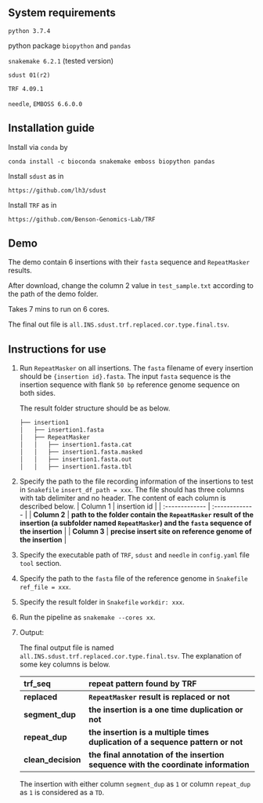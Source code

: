 ## System requirements

`python 3.7.4`

python package `biopython` and `pandas`

`snakemake 6.2.1` (tested version)

`sdust 01(r2)`

`TRF 4.09.1`

`needle`, `EMBOSS 6.6.0.0`

## Installation guide

Install via `conda` by

`conda install -c bioconda snakemake emboss biopython pandas`

Install `sdust` as in

`https://github.com/lh3/sdust`

Install `TRF` as in

`https://github.com/Benson-Genomics-Lab/TRF`

## Demo

The demo contain 6 insertions with their `fasta` sequence and `RepeatMasker` results.

After download, change the column 2 value in `test_sample.txt` according to the path of the demo folder.

Takes 7 mins to run on 6 cores.

The final out file is `all.INS.sdust.trf.replaced.cor.type.final.tsv`.

## Instructions for use

1. Run `RepeatMasker` on all insertions. The `fasta` filename of every insertion should be `{insertion id}.fasta`. The input `fasta` sequence is the insertion sequence with flank `50 bp` reference genome sequence on both sides.

   The result folder structure should be as below.

   ```markdown
   ├── insertion1
   │   ├── insertion1.fasta
   │   ├── RepeatMasker
   │   │   ├── insertion1.fasta.cat 
   │   │   ├── insertion1.fasta.masked
   │   │   ├── insertion1.fasta.out
   │   │   ├── insertion1.fasta.tbl
   ```
   
2. Specify the path to the file recording information of the insertions to test in `Snakefile` `insert_df_path = xxx`. The file should has three columns with tab delimiter and no header. The content of each column is described below. 
   | Column 1  | insertion id   |
   | :-------------  | :------------- |
   | **Column 2**  | **path to the folder contain the `RepeatMasker` result of the    insertion (a subfolder named `RepeatMasker`) and the `fasta` sequence of the insertion** |
   | **Column 3**  | **precise insert site on reference genome of the insertion** |

3. Specify the executable path of `TRF`, `sdust` and `needle` in `config.yaml` file `tool` section.

4. Specify the path to the `fasta` file of the reference genome in `Snakefile` `ref_file = xxx`.

5. Specify the result folder in `Snakefile` `workdir: xxx`.

6. Run the pipeline as `snakemake --cores xx`.

7. Output:

   The final output file is named `all.INS.sdust.trf.replaced.cor.type.final.tsv`. The explanation of some key columns is below.

   | trf_seq | repeat pattern found by TRF                                  |
   | :------------- | :------------- |
   | **replaced** | **`RepeatMasker` result is replaced or not** |
   | **segment_dup** | **the insertion is a one time duplication or not** |
   | **repeat_dup** | **the insertion is a multiple times duplication of a sequence pattern or not** |
   | **clean_decision** | **the final annotation of the insertion sequence with the coordinate information** |

   The insertion with either column `segment_dup` as `1` or column `repeat_dup` as `1` is considered as a `TD`.








































































